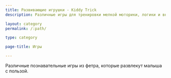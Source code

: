 ```yaml
---
title: Развивающие игрушки - Kiddy Trick
description: Различные игры для тренировки мелкой моторики, логики и внимания, а также для хорошего настроения.

layout: category
permalink: /:path/

type: category

page-title: Игры

---
```

Различные познавательные игры из фетра, которые развлекут малыша с пользой.